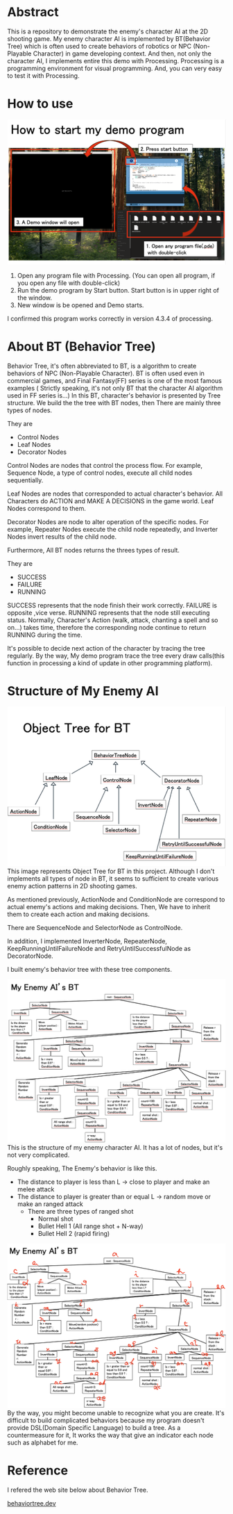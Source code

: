 # Abstract
 This is a repository to demonstrate the enemy's character AI at the 2D shooting game. My 
enemy character AI is implemented by BT(Behavior Tree) which is often used to 
create behaviors of robotics or NPC (Non-Playable Character)  in game developing context.
 And then, not only the character AI, I implements entire this demo with Processing. 
Processing is a programming environment for visual programming. And, you can very 
easy to test it with Processing.

# How to use 
![how to use](/imgs/screenshots/how_to_use.png)
1. Open any program file with Processing. (You can open all program, if you 
open any file with double-click)
2. Run the demo program by Start button. Start button is in upper right of the 
window.
3. New window is be opened and Demo starts.

I confirmed this program works correctly in version 4.3.4 of processing.

# About BT (Behavior Tree)
 Behavior Tree, it's often abbreviated to BT, is a algorithm to create 
behaviors of NPC (Non-Playable Character). BT is often used even in commercial
games, and Final Fantasy(FF) series is one of the most famous examples ( 
Strictly speaking, it's not only BT that the character AI algorithm used in
FF series is...) 
 In this BT, character's behavior is presented by Tree structure. We build the 
the tree with BT nodes, then There are mainly three types of nodes.

They are
 * Control Nodes
 * Leaf Nodes
 * Decorator Nodes

 Control Nodes are nodes that control the process flow. For example, Sequence 
Node, a type of control nodes, execute all child nodes sequentially.

 Leaf Nodes are nodes that corresponded to actual character's behavior. All 
Characters do ACTION and MAKE A DECISIONS in the game world. Leaf Nodes 
correspond to them.

 Decorator Nodes are node to alter operation of the specific nodes. For example,
Repeater Nodes execute the child node repeatedly, and Inverter Nodes invert 
results of the child node.

 Furthermore, All BT nodes returns the threes types of result. 

 They are
 * SUCCESS 
 * FAILURE
 * RUNNING

 SUCCESS represents that the node finish their work correctly. FAILURE is opposite
,vice verse. RUNNING represents that the node still executing status. Normally,
Character's Action (walk, attack, chanting a spell and so on...) takes time, therefore
the corresponding node continue to return RUNNING during the time.

 It's possible to decide next action of the character by tracing the tree 
regularly. By the way, My demo program trace the tree every draw calls(this function in 
processing a kind of update in other programming platform).

# Structure of My Enemy AI 
![object tree for BT](/imgs/figures/object_tree_bt.png)
This image represents Object Tree for BT in this project. Although I don't implements 
all types of node in BT, it seems to sufficient to create various enemy action
patterns in 2D shooting games.

As mentioned previously, ActionNode and ConditionNode are correspond to actual 
enemy's actions and making decisions. Then, We have to inherit them to create 
each action and making decisions.

There are SequenceNode and SelectorNode as ControlNode.

In addition, I implemented InverterNode, RepeaterNode, KeepRunningUntilFailureNode
and RetryUntilSuccessfulNode as DecoratorNode.

I built enemy's behavior tree with these tree components.

![my enemy AI](/imgs/figures/my_enemy_ai_structure.png)
This is the structure of my enemy character AI. It has a lot of nodes, but it's
not very complicated.

Roughly speaking, The Enemy's behavior is like this. 
* The distance to player is less than L -> close to player and make an melee attack
* The distance to player is greater than or equal L -> random move or make an ranged attack 
    * There are three types of ranged shot 
        * Normal shot
        * Bullet Hell 1 (All range shot + N-way)
        * Bullet Hell 2 (rapid firing)

![my enemy AI](/imgs/figures/my_enemy_ai_structure_with_indicator.png)
By the way, you might become unable to recognize what you are create.
It's difficult to build complicated behaviors because my program doesn't provide
DSL(Domain Specific Language) to build a tree. As a countermeasure for it, 
It works the way that give an indicator each node such as alphabet for me.

# Reference
I refered the web site below about Behavior Tree.

[behaviortree.dev](https://www.behaviortree.dev/docs/Intro)
